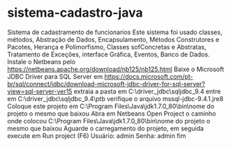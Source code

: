 # sistema-cadastro-java
Sistema de cadastramento de funcionarios
Este sistema foi usado classes, métodos, Abstração de Dados, Encapsulamento, Métodos Construtores e Pacotes, Herança e Polimorfismo, Classes sofConcretas e Abstratas, Tratamento de Exceções, interface Gráfica, Eventos, Banco de Dados.
Instale o Netbeans pelo https://netbeans.apache.org/download/nb125/nb125.html
Baixe o Microsoft JDBC Driver para SQL Server em https://docs.microsoft.com/pt-br/sql/connect/jdbc/download-microsoft-jdbc-driver-for-sql-server?view=sql-server-ver15
extraia a pasta em C:\driver_jdbc\sqljdbc_9.4 entre em C:\driver_jdbc\sqljdbc_9.4\ptb verifique o arquivo mssql-jdbc-9.4.1.jre8
Coloque este projeto em C:\Program Files\Java\jdk1.7.0_80\bin\nome do projeto o mesmo que baixou
Abra em Netbeans Open Project o caminho onde colocou C:\Program Files\Java\jdk1.7.0_80\bin\nome do projeto o mesmo que baixou
Aguarde o carregamento do projeto, em seguida execute em Run project (F6)
Usuário: admin Senha: admin
fim
